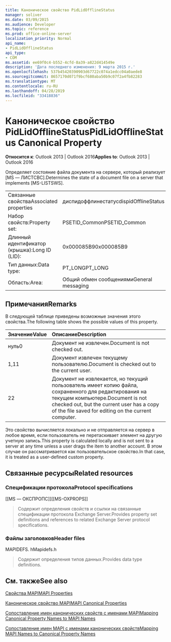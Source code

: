```yaml
---
title: Каноническое свойство PidLidOfflineStatus
manager: soliver
ms.date: 03/09/2015
ms.audience: Developer
ms.topic: reference
ms.prod: office-online-server
localization_priority: Normal
api_name:
- PidLidOfflineStatus
api_type:
- COM
ms.assetid: ee69f0c4-b552-4cfd-8a39-a822d414549e
description: 'Дата последнего изменения: 9 марта 2015 г.'
ms.openlocfilehash: 537b45420390903d67722c074a1edcc04a0aede8
ms.sourcegitcommit: 8657170d071f9bcf680aba50b9c07f2a4fb82283
ms.translationtype: MT
ms.contentlocale: ru-RU
ms.lasthandoff: 04/28/2019
ms.locfileid: "33418836"
---
```

# <a name="pidlidofflinestatus-canonical-property"></a><span data-ttu-id="1f07c-103">Каноническое свойство PidLidOfflineStatus</span><span class="sxs-lookup"><span data-stu-id="1f07c-103">PidLidOfflineStatus Canonical Property</span></span>

  
  
<span data-ttu-id="1f07c-104">**Относится к**: Outlook 2013 | Outlook 2016</span><span class="sxs-lookup"><span data-stu-id="1f07c-104">**Applies to**: Outlook 2013 | Outlook 2016</span></span> 
  
<span data-ttu-id="1f07c-105">Определяет состояние файла документа на сервере, который реализует [MS — ЛИСТСВС].</span><span class="sxs-lookup"><span data-stu-id="1f07c-105">Determines the state of a document file on a server that implements [MS-LISTSWS].</span></span>
  
|||
|:-----|:-----|
|<span data-ttu-id="1f07c-106">Связанные свойства</span><span class="sxs-lookup"><span data-stu-id="1f07c-106">Associated properties</span></span>  <br/> |<span data-ttu-id="1f07c-107">диспидоффлинестатус</span><span class="sxs-lookup"><span data-stu-id="1f07c-107">dispidOfflineStatus</span></span>  <br/> |
|<span data-ttu-id="1f07c-108">Набор свойств:</span><span class="sxs-lookup"><span data-stu-id="1f07c-108">Property set:</span></span>  <br/> |<span data-ttu-id="1f07c-109">PSETID_Common</span><span class="sxs-lookup"><span data-stu-id="1f07c-109">PSETID_Common</span></span>  <br/> |
|<span data-ttu-id="1f07c-110">Длинный идентификатор (крышка):</span><span class="sxs-lookup"><span data-stu-id="1f07c-110">Long ID (LID):</span></span>  <br/> |<span data-ttu-id="1f07c-111">0x000085B9</span><span class="sxs-lookup"><span data-stu-id="1f07c-111">0x000085B9</span></span>  <br/> |
|<span data-ttu-id="1f07c-112">Тип данных:</span><span class="sxs-lookup"><span data-stu-id="1f07c-112">Data type:</span></span>  <br/> |<span data-ttu-id="1f07c-113">PT_LONG</span><span class="sxs-lookup"><span data-stu-id="1f07c-113">PT_LONG</span></span>  <br/> |
|<span data-ttu-id="1f07c-114">Область:</span><span class="sxs-lookup"><span data-stu-id="1f07c-114">Area:</span></span>  <br/> |<span data-ttu-id="1f07c-115">Общий обмен сообщениями</span><span class="sxs-lookup"><span data-stu-id="1f07c-115">General messaging</span></span>  <br/> |
   
## <a name="remarks"></a><span data-ttu-id="1f07c-116">Примечания</span><span class="sxs-lookup"><span data-stu-id="1f07c-116">Remarks</span></span>

<span data-ttu-id="1f07c-117">В следующей таблице приведены возможные значения этого свойства.</span><span class="sxs-lookup"><span data-stu-id="1f07c-117">The following table shows the possible values of this property.</span></span>
  
|<span data-ttu-id="1f07c-118">**Значение**</span><span class="sxs-lookup"><span data-stu-id="1f07c-118">**Value**</span></span>|<span data-ttu-id="1f07c-119">**Описание**</span><span class="sxs-lookup"><span data-stu-id="1f07c-119">**Description**</span></span>|
|:-----|:-----|
|<span data-ttu-id="1f07c-120">нуль</span><span class="sxs-lookup"><span data-stu-id="1f07c-120">0</span></span>  <br/> |<span data-ttu-id="1f07c-121">Документ не извлечен.</span><span class="sxs-lookup"><span data-stu-id="1f07c-121">Document is not checked out.</span></span>  <br/> |
|<span data-ttu-id="1f07c-122">1,1</span><span class="sxs-lookup"><span data-stu-id="1f07c-122">1</span></span>  <br/> |<span data-ttu-id="1f07c-123">Документ извлечен текущему пользователю.</span><span class="sxs-lookup"><span data-stu-id="1f07c-123">Document is checked out to the current user.</span></span>  <br/> |
|<span data-ttu-id="1f07c-124">2</span><span class="sxs-lookup"><span data-stu-id="1f07c-124">2</span></span>  <br/> |<span data-ttu-id="1f07c-125">Документ не извлекается, но текущий пользователь имеет копию файла, сохраненного для редактирования на текущем компьютере.</span><span class="sxs-lookup"><span data-stu-id="1f07c-125">Document is not checked out, but the current user has a copy of the file saved for editing on the current computer.</span></span>  <br/> |
   
<span data-ttu-id="1f07c-126">Это свойство вычисляется локально и не отправляется на сервер в любое время, если пользователь не перетаскивает элемент на другую учетную запись.</span><span class="sxs-lookup"><span data-stu-id="1f07c-126">This property is calculated locally and is not sent to a server at any time unless a user drags the item to another account.</span></span> <span data-ttu-id="1f07c-127">В этом случае он рассматривается как пользовательское свойство.</span><span class="sxs-lookup"><span data-stu-id="1f07c-127">In that case, it is treated as a user-defined custom property.</span></span>
  
## <a name="related-resources"></a><span data-ttu-id="1f07c-128">Связанные ресурсы</span><span class="sxs-lookup"><span data-stu-id="1f07c-128">Related resources</span></span>

### <a name="protocol-specifications"></a><span data-ttu-id="1f07c-129">Спецификации протокола</span><span class="sxs-lookup"><span data-stu-id="1f07c-129">Protocol specifications</span></span>

<span data-ttu-id="1f07c-130">[[MS — ОКСПРОПС]]</span><span class="sxs-lookup"><span data-stu-id="1f07c-130">[[MS-OXPROPS]]</span></span> 
  
> <span data-ttu-id="1f07c-131">Содержит определения свойств и ссылки на связанные спецификации протокола Exchange Server.</span><span class="sxs-lookup"><span data-stu-id="1f07c-131">Provides property set definitions and references to related Exchange Server protocol specifications.</span></span>
    
### <a name="header-files"></a><span data-ttu-id="1f07c-132">Файлы заголовков</span><span class="sxs-lookup"><span data-stu-id="1f07c-132">Header files</span></span>

<span data-ttu-id="1f07c-133">MAPIDEFS. h</span><span class="sxs-lookup"><span data-stu-id="1f07c-133">Mapidefs.h</span></span>
  
> <span data-ttu-id="1f07c-134">Содержит определения типов данных.</span><span class="sxs-lookup"><span data-stu-id="1f07c-134">Provides data type definitions.</span></span>
    
## <a name="see-also"></a><span data-ttu-id="1f07c-135">См. также</span><span class="sxs-lookup"><span data-stu-id="1f07c-135">See also</span></span>



[<span data-ttu-id="1f07c-136">Свойства MAPI</span><span class="sxs-lookup"><span data-stu-id="1f07c-136">MAPI Properties</span></span>](mapi-properties.md)
  
[<span data-ttu-id="1f07c-137">Каноническое свойство MAPI</span><span class="sxs-lookup"><span data-stu-id="1f07c-137">MAPI Canonical Properties</span></span>](mapi-canonical-properties.md)
  
[<span data-ttu-id="1f07c-138">Сопоставление имен канонических свойств с именами MAPI</span><span class="sxs-lookup"><span data-stu-id="1f07c-138">Mapping Canonical Property Names to MAPI Names</span></span>](mapping-canonical-property-names-to-mapi-names.md)
  
[<span data-ttu-id="1f07c-139">Сопоставление имен MAPI с именами канонических свойств</span><span class="sxs-lookup"><span data-stu-id="1f07c-139">Mapping MAPI Names to Canonical Property Names</span></span>](mapping-mapi-names-to-canonical-property-names.md)

